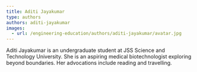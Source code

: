 ```yaml
---
title: Aditi Jayakumar
type: authors
authors: aditi-jayakumar
images:
  - url: /engineering-education/authors/aditi-jayakumar/avatar.jpg 
---
```

Aditi Jayakumar is an undergraduate student at JSS Science and Technology University. She is an aspiring medical biotechnologist exploring beyond boundaries. Her advocations include reading and travelling. 
